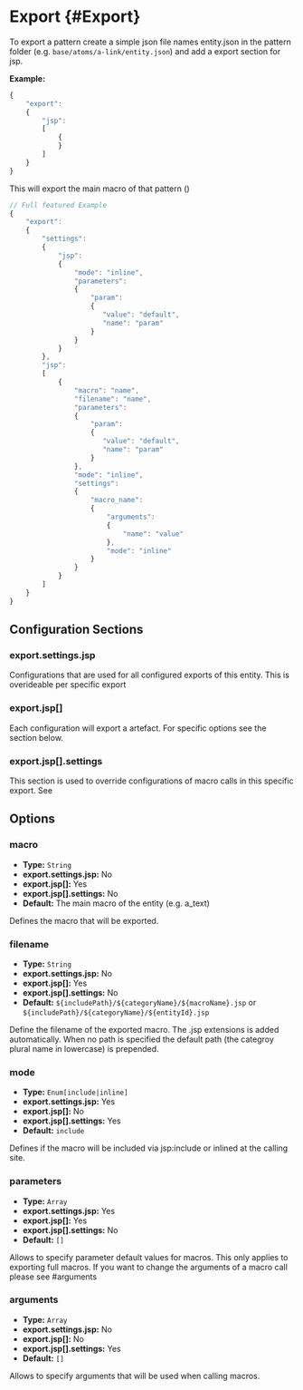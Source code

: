 # Export {#Export}

<!-- toc -->

To export a pattern create a simple json file names entity.json in the pattern folder (e.g. `base/atoms/a-link/entity.json`) and add a export section for jsp.

**Example:**
```javascript
{
	"export":
	{
        "jsp":
        [
            {
            }
        ]
	}
}
```

This will export the main macro of that pattern ()

```javascript
// Full featured Example
{
	"export":
	{
        "settings":
        {
            "jsp":
            {
                "mode": "inline",
                "parameters": 
                {
                    "param": 
                    {
                       "value": "default",
                       "name": "param"
                    }
                }
            }
        },
        "jsp":
        [
            {
                "macro": "name",
                "filename": "name",
                "parameters": 
                {
                    "param": 
                    {
                       "value": "default",
                       "name": "param"
                    }
                },
                "mode": "inline",
                "settings":
                {
                    "macro_name":
                    {
                        "arguments": 
                        {
                            "name": "value"
                        },
                        "mode": "inline"
                    }
                }
            }
        ]
	}
}
```

## Configuration Sections

### export.settings.jsp

Configurations that are used for all configured exports of this entity. This is overideable per specific export

### export.jsp[]

Each configuration will export a artefact. For specific options see the section below.

### export.jsp[].settings

This section is used to override configurations of macro calls in this specific export. See 


## Options

### macro

* **Type:** `String`
* **export.settings.jsp:** No
* **export.jsp[]:** Yes
* **export.jsp[].settings:** No
* **Default:** The main macro of the entity (e.g. a_text)

Defines the macro that will be exported.


### filename

* **Type:** `String`
* **export.settings.jsp:** No
* **export.jsp[]:** Yes
* **export.jsp[].settings:** No
* **Default:** `${includePath}/${categoryName}/${macroName}.jsp` or `${includePath}/${categoryName}/${entityId}.jsp`

Define the filename of the exported macro. The .jsp extensions is added automatically. When no path is specified the default path (the categroy plural name in lowercase) is prepended.


### mode

* **Type:** `Enum[include|inline]`
* **export.settings.jsp:** Yes
* **export.jsp[]:** No
* **export.jsp[].settings:** Yes
* **Default:** `include`

Defines if the macro will be included via jsp:include or inlined at the calling site.


### parameters

* **Type:** `Array`
* **export.settings.jsp:** Yes
* **export.jsp[]:** Yes
* **export.jsp[].settings:** No
* **Default:** `[]`

Allows to specify parameter default values for macros. This only applies to exporting full macros. If you want to change the arguments of a macro call please see #arguments


### arguments

* **Type:** `Array`
* **export.settings.jsp:** No
* **export.jsp[]:** No
* **export.jsp[].settings:** Yes
* **Default:** `[]`

Allows to specify arguments that will be used when calling macros.
